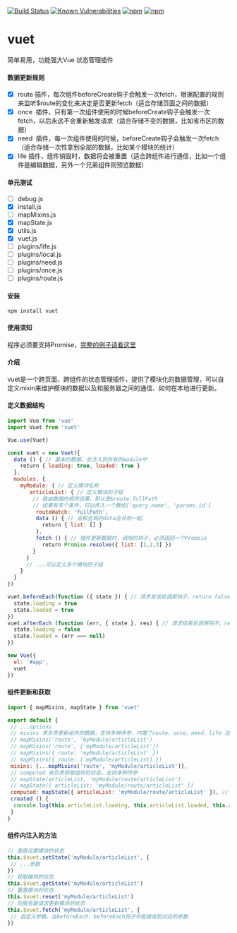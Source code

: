 [![Build Status](https://travis-ci.org/medevicex/vuet.svg?branch=master)](https://travis-ci.org/medevicex/vuet)
[![Known Vulnerabilities](https://snyk.io/test/npm/vuet/badge.svg)](https://snyk.io/test/npm/vuet)
[![npm](https://img.shields.io/npm/v/vuet.svg?style=flat-square)](https://www.npmjs.com/package/vuet) 
[![npm](https://img.shields.io/npm/dt/vuet.svg?style=flat-square)](https://www.npmjs.com/package/vuet)

# vuet
简单易用，功能强大Vue 状态管理插件
#### 数据更新规则
- [x]  route 插件，每次组件beforeCreate钩子会触发一次fetch，根据配置的规则来监听$route的变化来决定是否更新fetch（适合存储页面之间的数据）
- [x]  once  插件，只有第一次组件使用的时候beforeCreate钩子会触发一次fetch，以后永远不会重新触发请求（适合存储不变的数据，比如省市区的数据）
- [x]  need  插件，每一次组件使用的时候，beforeCreate钩子会触发一次fetch（适合存储一次性拿到全部的数据，比如某个模块的统计）
- [x]  life  插件，组件销毁时，数据将会被重置（适合跨组件进行通信，比如一个组件是编辑数据，另外一个兄弟组件则预览数据）

#### 单元测试
- [ ] debug.js
- [x] install.js
- [ ] mapMixins.js
- [x] mapState.js
- [x] utils.js
- [x] vuet.js
- [ ] plugins/life.js
- [ ] plugins/local.js
- [ ] plugins/need.js
- [ ] plugins/once.js
- [ ] plugins/route.js

#### 安装
```
npm install vuet
```

#### 使用须知
程序必须要支持Promise，[完整的例子请看这里](https://github.com/medevicex/vuet/tree/master/examples)

#### 介绍
vuet是一个跨页面、跨组件的状态管理插件，提供了模块化的数据管理，可以自定义mixin来维护模块的数据以及和服务器之间的通信、如何在本地进行更新。

#### 定义数据结构
```javascript
import Vue from 'vue'
import Vuet from 'vuet'

Vue.use(Vuet)

const vuet = new Vuet({
  data () { // 基本的数据，会注入到所有的module中
    return { loading: true, loaded: true }
  },
  modules: {
    myModule: { // 定义模块名称
       articleList: { // 定义模块的子级
        // 路由数据的规则设置，默认是$route.fullPath
        // 如果有多个条件，可以传入一个数组['query.name', 'params.id']
         routeWatch: 'fullPath',
         data () { // 会和全局的data合并到一起
           return { list: [] }
         },
         fetch () { // 插件更新数据时，调用的钩子，必须返回一个Promsie
           return Promise.resolve({ list: [1,2,3] })
        }
      }
      // ...可以定义多个模块的子级
    }
  }
})

vuet.beforeEach(function ({ state }) { // 请求发送前调用钩子，return false 则取消本次请求
  state.loading = true
  state.loaded = true
})
vuet.afterEach (function (err, { state }, res) { // 请求结束后调用钩子，return false 则取消更新数据
  state.loading = false
  state.loaded = (err === null)
})

new Vue({
  el: '#app',
  vuet
})

```

#### 组件更新和获取
```javascript
import { mapMixins, mapState } from 'vuet'

export default {
 // ...options
 // mixins 来负责更新组件的数据，支持多种传参，内置了route、once、need、life 这几种常见的数据更新规则
 // mapMixins('route', 'myModule/articleList')
 // mapMixins('route', ['myModule/articleList'])
 // mapMixins({ route: 'myModule/articleList' })
 // mapMixins({ route: ['myModule/articleList] })
 mixins: [...mapMixins('route', 'myModule/articleList')],
 // computed 来负责获取组件的状态，支持多种传参
 // mapState(articleList, 'myModule/route/articleList')
 // mapState({ articleList: 'myModule/route/articleList' })
 computed: mapState({ articleList: 'myModule/route/articleList' }), // 使用键值的方式，和数据进行连接
 created () {
  console.log(this.articleList.loading, this.articleList.loaded, this.articleList.list)
 }
}

```
#### 组件内注入的方法
```javascript
// 直接设置模块的状态
this.$vuet.setState('myModule/articleList', {
 // ...参数
})
// 获取模块的状态
this.$vuet.getState('myModule/articleList')
// 重置模块的状态
this.$vuet.reset('myModule/articleList')
// 向服务器请求更新模块的状态
this.$vuet.fetch('myModule/articleList', {
 // 自定义参数，在beforeEach、beforeEach钩子中能接收到对应的参数
})
```
